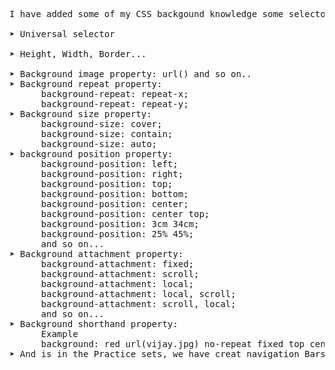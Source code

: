 <pre>
I have added some of my CSS backgound knowledge some selectors in this repository like- <br>
&#10148; Universal selector <br>
&#10148; Height, Width, Border...<br>
&#10148; Background image property: url() and so on..
&#10148; Background repeat property:
      background-repeat: repeat-x;
      background-repeat: repeat-y;
&#10148; Background size property:
      background-size: cover;
      background-size: contain;
      background-size: auto;
&#10148; background position property:
      background-position: left;
      background-position: right;
      background-position: top;
      background-position: bottom;
      background-position: center;
      background-position: center top;
      background-position: 3cm 34cm;
      background-position: 25% 45%;
      and so on...
&#10148; Background attachment property:
      background-attachment: fixed;
      background-attachment: scroll;
      background-attachment: local;
      background-attachment: local, scroll;
      background-attachment: scroll, local;
      and so on...
&#10148; Background shorthand property:
      Example
      background: red url(vijay.jpg) no-repeat fixed top center;
&#10148; And is in the Practice sets, we have creat navigation Bars, containers with background propertys and so on...
</pre>